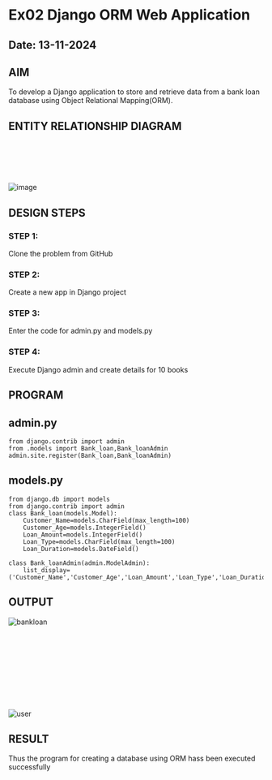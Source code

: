 # Ex02 Django ORM Web Application
## Date: 13-11-2024

## AIM
To develop a Django application to store and retrieve data from a bank loan database using Object Relational Mapping(ORM).

## ENTITY RELATIONSHIP DIAGRAM

<br>
<br>
<br>
<br>

![image](https://github.com/user-attachments/assets/a9b45219-c434-4894-a038-27c7287bc8cb)


## DESIGN STEPS

### STEP 1:
Clone the problem from GitHub

### STEP 2:
Create a new app in Django project

### STEP 3:
Enter the code for admin.py and models.py

### STEP 4:
Execute Django admin and create details for 10 books

## PROGRAM

## admin.py
```
from django.contrib import admin
from .models import Bank_loan,Bank_loanAdmin
admin.site.register(Bank_loan,Bank_loanAdmin)
```
## models.py
```
from django.db import models
from django.contrib import admin
class Bank_loan(models.Model):
    Customer_Name=models.CharField(max_length=100)
    Customer_Age=models.IntegerField()
    Loan_Amount=models.IntegerField()
    Loan_Type=models.CharField(max_length=100)
    Loan_Duration=models.DateField()

class Bank_loanAdmin(admin.ModelAdmin):
    list_display=('Customer_Name','Customer_Age','Loan_Amount','Loan_Type','Loan_Duration')
```

## OUTPUT

![bankloan](https://github.com/user-attachments/assets/2a1544cb-034a-4981-b6af-1ab383a4452b)

<br>
<br>
<br>
<br>
<br>
<br>
<br>
<br>

![user](https://github.com/user-attachments/assets/dddb5a1a-4c64-4c1d-b316-664a292e89b8)



## RESULT
Thus the program for creating a database using ORM hass been executed successfully
